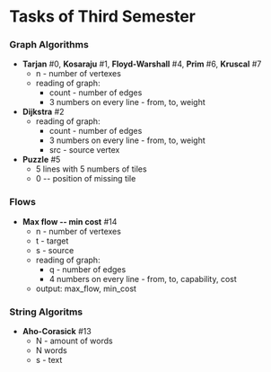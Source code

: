 # Tasks of Third Semester #

###  Graph Algorithms
* **Tarjan** #0, **Kosaraju** #1, **Floyd-Warshall** #4, **Prim** #6, **Kruscal** #7
    * n - number of vertexes
    * reading of graph:
        * count - number of edges
        * 3 numbers on every line - from, to, weight
* **Dijkstra** #2
    * reading of graph:
        * count - number of edges
        * 3 numbers on every line - from, to, weight
        * src - source vertex
* **Puzzle** #5
    * 5 lines with 5 numbers of tiles
    * 0 -- position of missing tile

### Flows
* **Max flow -- min cost** #14
	* n - number of vertexes
	* t - target
	* s - source
	* reading of graph:
	    * q - number of edges
        * 4 numbers on every line - from, to, capability, cost
    * output: max_flow, min_cost

### String Algoritms
* **Аho-Corasick** #13
    * N - amount of words
    * N words
    * s - text